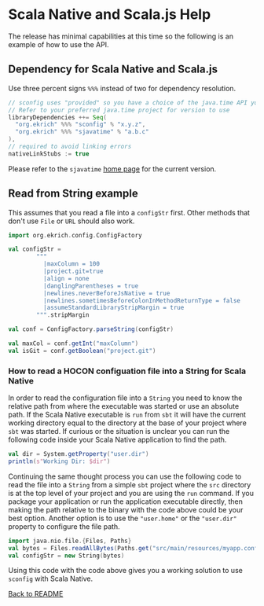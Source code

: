 # Scala Native and Scala.js Help

The release has minimal capabilities at this time so
the following is an example of how to use the API.

## Dependency for Scala Native and Scala.js

Use three percent signs `%%%` instead of two for dependency resolution.

```scala
// sconfig uses "provided" so you have a choice of the java.time API you use
// Refer to your preferred java.time project for version to use
libraryDependencies ++= Seq(
  "org.ekrich" %%% "sconfig" % "x.y.z",
  "org.ekrich" %%% "sjavatime" % "a.b.c"
),
// required to avoid linking errors
nativeLinkStubs := true
```
Please refer to the `sjavatime` [home page](https://github.com/ekrich/sjavatime)
for the current version.

## Read from String example

This assumes that you read a file into a `configStr` first. Other methods
that don't use `File` or `URL` should also work.

```scala
import org.ekrich.config.ConfigFactory

val configStr =
        """
          |maxColumn = 100
          |project.git=true
          |align = none
          |danglingParentheses = true
          |newlines.neverBeforeJsNative = true
          |newlines.sometimesBeforeColonInMethodReturnType = false
          |assumeStandardLibraryStripMargin = true
        """.stripMargin

val conf = ConfigFactory.parseString(configStr)

val maxCol = conf.getInt("maxColumn")
val isGit = conf.getBoolean("project.git")
```

### How to read a HOCON configuation file into a String for Scala Native

In order to read the configuration file into a `String` you need to know the relative
path from where the executable was started or use an absolute path. If the 
Scala Native executable is `run` from `sbt` it will have the current working directory 
equal to the directory at the base of your project where `sbt` was started. If curious
or the situation is unclear you can run the following code inside your Scala Native
application to find the path.

```scala
val dir = System.getProperty("user.dir")
println(s"Working Dir: $dir")
```

Continuing the same thought process you can use the following code to read the file
into a `String` from a simple `sbt` project where the `src` directory is at the top
level of your project and you are using the `run` command. If you package your
application or run the application executable directly, then making the path relative
to the binary with the code above could be your best option. Another option is to use
the `"user.home"` or the `"user.dir"` property to configure the file path.

```scala
import java.nio.file.{Files, Paths}
val bytes = Files.readAllBytes(Paths.get("src/main/resources/myapp.conf"))
val configStr = new String(bytes)
```

Using this code with the code above gives you a working solution to use `sconfig`
with Scala Native.

[Back to README](../README.md)
